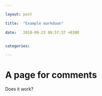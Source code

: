 ```yaml
---

layout: post

title:  "Example markdown"

date:   2018-09-23 08:57:37 +0300


categories: 

---
```


# A page for comments

Does it work?


